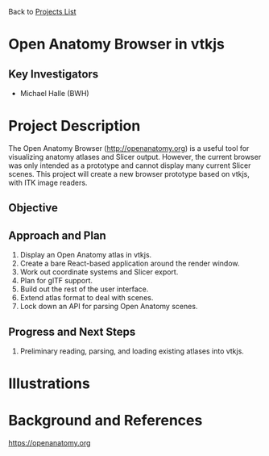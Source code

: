 Back to [Projects List](../../README.md#ProjectsList)

# Open Anatomy Browser in vtkjs

## Key Investigators
- Michael Halle (BWH)

# Project Description
The Open Anatomy Browser (http://openanatomy.org) is a useful tool for visualizing anatomy atlases and Slicer output. However, the current browser was only intended as a prototype and cannot display many current Slicer scenes. This project will create a new browser prototype based on vtkjs, with ITK image readers.

## Objective


## Approach and Plan
1. Display an Open Anatomy atlas in vtkjs.
1. Create a bare React-based application around the render window.
1. Work out coordinate systems and Slicer export.
1. Plan for glTF support.
1. Build out the rest of the user interface.
1. Extend atlas format to deal with scenes.
1. Lock down an API for parsing Open Anatomy scenes.

## Progress and Next Steps
1. Preliminary reading, parsing, and loading existing atlases into vtkjs.

# Illustrations

<!-- Add pictures and links to videos that demonstrate what has been accomplished.
![Description of picture](Example2.jpg)
![Some more images](Example2.jpg)
-->

# Background and References
https://openanatomy.org
